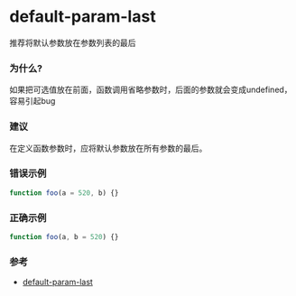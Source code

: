 # default-param-last

推荐将默认参数放在参数列表的最后

### 为什么?

如果把可选值放在前面，函数调用省略参数时，后面的参数就会变成undefined，容易引起bug

### 建议

在定义函数参数时，应将默认参数放在所有参数的最后。

### 错误示例

```js
function foo(a = 520, b) {}
```

### 正确示例

```js
function foo(a, b = 520) {}
```

### 参考

- [default-param-last](https://eslint.org/docs/rules/default-param-last)
